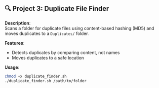 ## 🔍 Project 3: Duplicate File Finder

**Description:**  
Scans a folder for duplicate files using content-based hashing (MD5) and moves duplicates to a `Duplicates/` folder.

**Features:**
- Detects duplicates by comparing content, not names
- Moves duplicates to a safe location

**Usage:**
```bash
chmod +x duplicate_finder.sh
./duplicate_finder.sh /path/to/folder
